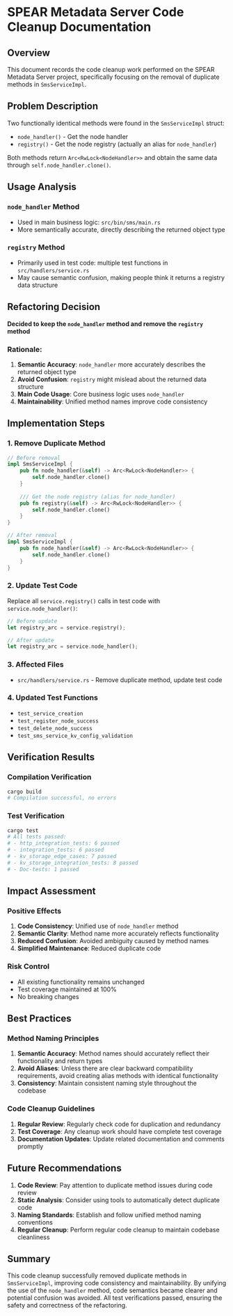# SPEAR Metadata Server Code Cleanup Documentation

## Overview

This document records the code cleanup work performed on the SPEAR Metadata Server project, specifically focusing on the removal of duplicate methods in `SmsServiceImpl`.

## Problem Description

Two functionally identical methods were found in the `SmsServiceImpl` struct:

- `node_handler()` - Get the node handler
- `registry()` - Get the node registry (actually an alias for `node_handler`)

Both methods return `Arc<RwLock<NodeHandler>>` and obtain the same data through `self.node_handler.clone()`.

## Usage Analysis

### `node_handler` Method
- Used in main business logic: `src/bin/sms/main.rs`
- More semantically accurate, directly describing the returned object type

### `registry` Method
- Primarily used in test code: multiple test functions in `src/handlers/service.rs`
- May cause semantic confusion, making people think it returns a registry data structure

## Refactoring Decision

**Decided to keep the `node_handler` method and remove the `registry` method**

### Rationale:
1. **Semantic Accuracy**: `node_handler` more accurately describes the returned object type
2. **Avoid Confusion**: `registry` might mislead about the returned data structure
3. **Main Code Usage**: Core business logic uses `node_handler`
4. **Maintainability**: Unified method names improve code consistency

## Implementation Steps

### 1. Remove Duplicate Method
```rust
// Before removal
impl SmsServiceImpl {
    pub fn node_handler(&self) -> Arc<RwLock<NodeHandler>> {
        self.node_handler.clone()
    }
    
    /// Get the node registry (alias for node_handler)
    pub fn registry(&self) -> Arc<RwLock<NodeHandler>> {
        self.node_handler.clone()
    }
}

// After removal
impl SmsServiceImpl {
    pub fn node_handler(&self) -> Arc<RwLock<NodeHandler>> {
        self.node_handler.clone()
    }
}
```

### 2. Update Test Code
Replace all `service.registry()` calls in test code with `service.node_handler()`:

```rust
// Before update
let registry_arc = service.registry();

// After update
let registry_arc = service.node_handler();
```

### 3. Affected Files
- `src/handlers/service.rs` - Remove duplicate method, update test code

### 4. Updated Test Functions
- `test_service_creation`
- `test_register_node_success`
- `test_delete_node_success`
- `test_sms_service_kv_config_validation`

## Verification Results

### Compilation Verification
```bash
cargo build
# Compilation successful, no errors
```

### Test Verification
```bash
cargo test
# All tests passed:
# - http_integration_tests: 6 passed
# - integration_tests: 6 passed
# - kv_storage_edge_cases: 7 passed
# - kv_storage_integration_tests: 8 passed
# - Doc-tests: 1 passed
```

## Impact Assessment

### Positive Effects
1. **Code Consistency**: Unified use of `node_handler` method
2. **Semantic Clarity**: Method name more accurately reflects functionality
3. **Reduced Confusion**: Avoided ambiguity caused by method names
4. **Simplified Maintenance**: Reduced duplicate code

### Risk Control
- All existing functionality remains unchanged
- Test coverage maintained at 100%
- No breaking changes

## Best Practices

### Method Naming Principles
1. **Semantic Accuracy**: Method names should accurately reflect their functionality and return types
2. **Avoid Aliases**: Unless there are clear backward compatibility requirements, avoid creating alias methods with identical functionality
3. **Consistency**: Maintain consistent naming style throughout the codebase

### Code Cleanup Guidelines
1. **Regular Review**: Regularly check code for duplication and redundancy
2. **Test Coverage**: Any cleanup work should have complete test coverage
3. **Documentation Updates**: Update related documentation and comments promptly

## Future Recommendations

1. **Code Review**: Pay attention to duplicate method issues during code review
2. **Static Analysis**: Consider using tools to automatically detect duplicate code
3. **Naming Standards**: Establish and follow unified method naming conventions
4. **Regular Cleanup**: Perform regular code cleanup to maintain codebase cleanliness

## Summary

This code cleanup successfully removed duplicate methods in `SmsServiceImpl`, improving code consistency and maintainability. By unifying the use of the `node_handler` method, code semantics became clearer and potential confusion was avoided. All test verifications passed, ensuring the safety and correctness of the refactoring.